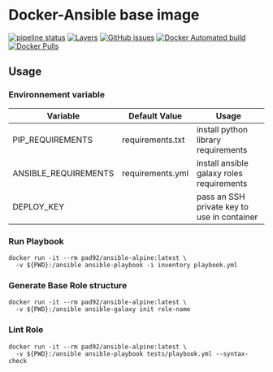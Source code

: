 # Docker-Ansible base image

[![pipeline status](https://git.depad.fr/ansible/docker-ansible-alpine/badges/master/pipeline.svg)](https://git.depad.fr/ansible/docker-ansible-alpine/pipelines/)
[![Layers](https://images.microbadger.com/badges/image/pad92/ansible-alpine.svg)](https://microbadger.com/images/pad92/ansible-alpine)
[![GitHub issues](https://img.shields.io/github/issues/pad92/docker-ansible-alpine.svg)](https://github.com/pad92/docker-ansible-alpine)
[![Docker Automated build](https://img.shields.io/docker/automated/pad92/ansible-alpine.svg?maxAge=2592000)](https://hub.docker.com/r/pad92/ansible-alpine/)
[![Docker Pulls](https://img.shields.io/docker/pulls/pad92/ansible-alpine.svg)](https://hub.docker.com/r/pad92/ansible-alpine/)

## Usage

### Environnement variable

| Variable             | Default Value    | Usage                                       |
|----------------------|------------------|---------------------------------------------|
| PIP_REQUIREMENTS     | requirements.txt | install python library requirements         |
| ANSIBLE_REQUIREMENTS | requirements.yml | install ansible galaxy roles requirements   |
| DEPLOY_KEY           |                  | pass an SSH private key to use in container |

### Run Playbook

```
docker run -it --rm pad92/ansible-alpine:latest \
  -v ${PWD}:/ansible ansible-playbook -i inventory playbook.yml
```

### Generate Base Role structure

```
docker run -it --rm pad92/ansible-alpine:latest \
  -v ${PWD}:/ansible ansible-galaxy init role-name
```

### Lint Role

```
docker run -it --rm pad92/ansible-alpine:latest \
  -v ${PWD}:/ansible ansible-playbook tests/playbook.yml --syntax-check
```
